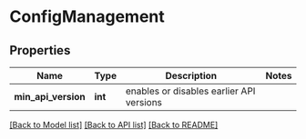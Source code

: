 # ConfigManagement

## Properties
Name | Type | Description | Notes
------------ | ------------- | ------------- | -------------
**min_api_version** | **int** | enables or disables earlier API versions | 

[[Back to Model list]](../README.md#documentation-for-models) [[Back to API list]](../README.md#documentation-for-api-endpoints) [[Back to README]](../README.md)

